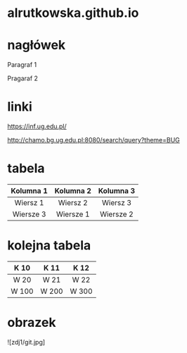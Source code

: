 # alrutkowska.github.io
# nagłówek

Paragraf 1

Pragaraf 2

# linki

https://inf.ug.edu.pl/

http://chamo.bg.ug.edu.pl:8080/search/query?theme=BUG

# tabela

|Kolumna 1|Kolumna 2|Kolumna 3|
|:---:|:---:|:---:|
|Wiersz 1|Wiersz 2|Wiersz 3|
|Wiersze 3|Wiersze 1|Wiersze 2|

# kolejna tabela

|K 10|K 11|K 12|
|:---:|:---:|:---:|
|W 20|W 21|W 22|
|W 100|W 200|W 300|

# obrazek

![zdj1/git.jpg]
